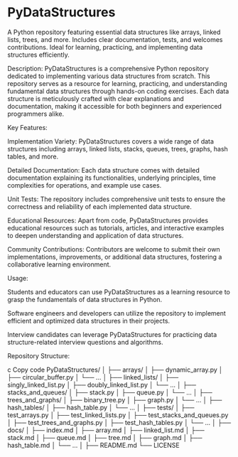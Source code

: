 # PyDataStructures
A Python repository featuring essential data structures like arrays, linked lists, trees, and more. Includes clear documentation, tests, and welcomes contributions. Ideal for learning, practicing, and implementing data structures efficiently.

Description:
PyDataStructures is a comprehensive Python repository dedicated to implementing various data structures from scratch. This repository serves as a resource for learning, practicing, and understanding fundamental data structures through hands-on coding exercises. Each data structure is meticulously crafted with clear explanations and documentation, making it accessible for both beginners and experienced programmers alike.

Key Features:

Implementation Variety: PyDataStructures covers a wide range of data structures including arrays, linked lists, stacks, queues, trees, graphs, hash tables, and more.

Detailed Documentation: Each data structure comes with detailed documentation explaining its functionalities, underlying principles, time complexities for operations, and example use cases.

Unit Tests: The repository includes comprehensive unit tests to ensure the correctness and reliability of each implemented data structure.

Educational Resources: Apart from code, PyDataStructures provides educational resources such as tutorials, articles, and interactive examples to deepen understanding and application of data structures.

Community Contributions: Contributors are welcome to submit their own implementations, improvements, or additional data structures, fostering a collaborative learning environment.

Usage:

Students and educators can use PyDataStructures as a learning resource to grasp the fundamentals of data structures in Python.

Software engineers and developers can utilize the repository to implement efficient and optimized data structures in their projects.

Interview candidates can leverage PyDataStructures for practicing data structure-related interview questions and algorithms.

Repository Structure:

c
Copy code
PyDataStructures/
│
├── arrays/
│   ├── dynamic_array.py
│   ├── circular_buffer.py
│   └── ...
│
├── linked_lists/
│   ├── singly_linked_list.py
│   ├── doubly_linked_list.py
│   └── ...
│
├── stacks_and_queues/
│   ├── stack.py
│   ├── queue.py
│   └── ...
│
├── trees_and_graphs/
│   ├── binary_tree.py
│   ├── graph.py
│   └── ...
│
├── hash_tables/
│   ├── hash_table.py
│   └── ...
│
├── tests/
│   ├── test_arrays.py
│   ├── test_linked_lists.py
│   ├── test_stacks_and_queues.py
│   ├── test_trees_and_graphs.py
│   ├── test_hash_tables.py
│   └── ...
│
├── docs/
│   ├── index.md
│   ├── array.md
│   ├── linked_list.md
│   ├── stack.md
│   ├── queue.md
│   ├── tree.md
│   ├── graph.md
│   ├── hash_table.md
│   └── ...
│
├── README.md
└── LICENSE
